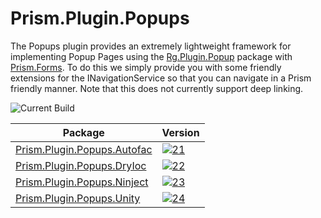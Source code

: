 # Prism.Plugin.Popups

The Popups plugin provides an extremely lightweight framework for implementing Popup Pages using the [Rg.Plugin.Popup][1] package with [Prism.Forms][2]. To do this we simply provide you with some friendly extensions for the INavigationService so that you can navigate in a Prism friendly manner. Note that this does not currently support deep linking.

![Current Build][buildStatus]

| Package | Version |
| ------- | ------- |
| [Prism.Plugin.Popups.Autofac][11] | [![21]][11] |
| [Prism.Plugin.Popups.DryIoc][12] | [![22]][12] |
| [Prism.Plugin.Popups.Ninject][13] | [![23]][13] |
| [Prism.Plugin.Popups.Unity][14] | [![24]][14] |


[1]: https://github.com/rotorgames/Rg.Plugins.Popup
[2]: https://github.com/PrismLibrary/Prism

[11]: https://www.nuget.org/packages/Prism.Plugin.Popups.Autofac
[12]: https://www.nuget.org/packages/Prism.Plugin.Popups.DryIoc
[13]: https://www.nuget.org/packages/Prism.Plugin.Popups.Ninject
[14]: https://www.nuget.org/packages/Prism.Plugin.Popups.Unity

[21]: https://img.shields.io/nuget/vpre/Prism.Plugin.Popups.Autofac.svg
[22]: https://img.shields.io/nuget/vpre/Prism.Plugin.Popups.DryIoc.svg
[23]: https://img.shields.io/nuget/vpre/Prism.Plugin.Popups.Ninject.svg
[24]: https://img.shields.io/nuget/vpre/Prism.Plugin.Popups.Unity.svg

[buildStatus]: https://avantipoint.visualstudio.com/_apis/public/build/definitions/9ae3c52d-a8d5-4184-b4fe-94f6625d7f93/10/badge
